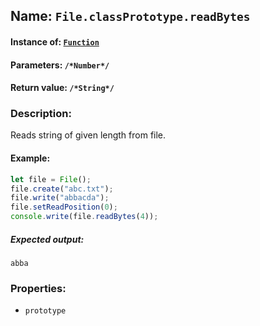 ## Name: `File.classPrototype.readBytes`

#### Instance of: [`Function`](Function.md)

#### Parameters: `/*Number*/`

#### Return value: `/*String*/`

### Description:

Reads string of given length
from file.

#### Example:

```js
let file = File();
file.create("abc.txt");
file.write("abbacda");
file.setReadPosition(0);
console.write(file.readBytes(4));
```

##### Expected output:

```
abba
```

### Properties:

- `prototype`



